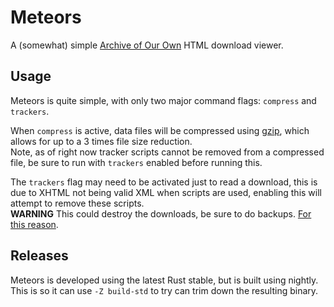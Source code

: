 # Meteors

A (somewhat) simple [Archive of Our Own](https://archiveofourown.org/) HTML download viewer.

## Usage

Meteors is quite simple, with only two major command flags: `compress` and `trackers`.

When `compress` is active, data files will be compressed using [gzip](https://en.wikipedia.org/wiki/Gzip), which allows for up to a 3 times file size reduction.
<br>
Note, as of right now tracker scripts cannot be removed from a compressed file, be sure to run with `trackers` enabled before running this.

The `trackers` flag may need to be activated just to read a download, this is due to XHTML not being valid XML when scripts are used, enabling this will attempt to remove these scripts.
<br>
**WARNING** This could destroy the downloads, be sure to do backups. [For this reason](https://stackoverflow.com/a/1732454/4833195).


## Releases

Meteors is developed using the latest Rust stable, but is built using nightly.
This is so it can use `-Z build-std` to try can trim down the resulting binary.
